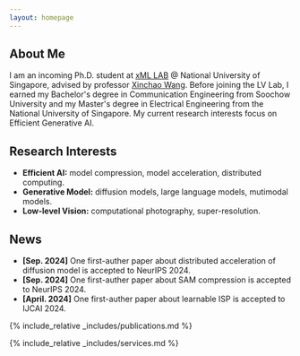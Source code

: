 ```yaml
---
layout: homepage
---
```


## About Me

I am an incoming Ph.D. student at [xML LAB](https://sites.google.com/view/xml-nus) @ National University of Singapore, advised by professor [Xinchao Wang](https://scholar.google.com/citations?hl=zh-CN&user=w69Buq0AAAAJ). Before joining the LV Lab, I earned my Bachelor's degree in Communication Engineering from Soochow University and my Master's degree in Electrical Engineering from the National University of Singapore. My current research interests focus on Efficient Generative AI.

## Research Interests

- **Efficient AI:** model compression, model acceleration, distributed computing.
- **Generative Model:** diffusion models, large language models, mutimodal models.
- **Low-level Vision:** computational photography, super-resolution.

## News
- **[Sep. 2024]** One first-auther paper about distributed acceleration of diffusion model is accepted to NeurIPS 2024.
- **[Sep. 2024]** One first-auther paper about SAM compression is accepted to NeurIPS 2024.
- **[April. 2024]** One first-auther paper about learnable ISP is accepted to IJCAI 2024.

{% include_relative _includes/publications.md %}

{% include_relative _includes/services.md %}
